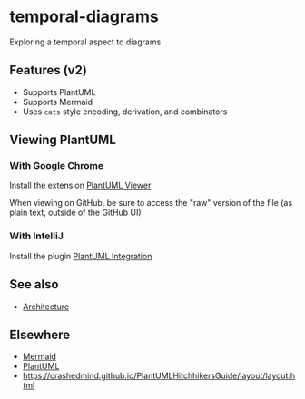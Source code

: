 # temporal-diagrams
Exploring a temporal aspect to diagrams

## Features (v2)

- Supports PlantUML
- Supports Mermaid
- Uses `cats` style encoding, derivation, and combinators

## Viewing PlantUML

### With Google Chrome

Install the extension [PlantUML Viewer](https://chrome.google.com/webstore/detail/plantuml-viewer/legbfeljfbjgfifnkmpoajgpgejojooj?hl=en)

When viewing on GitHub, be sure to access the "raw" version of the file (as plain text, outside of the GitHub UI)

### With IntelliJ

Install the plugin [PlantUML Integration](https://plugins.jetbrains.com/plugin/7017-plantuml-integration)

## See also

- [Architecture](/docs/architecture.md)

## Elsewhere

- [Mermaid](http://mermaid.js.org/)
- [PlantUML](https://plantuml.com/)
- https://crashedmind.github.io/PlantUMLHitchhikersGuide/layout/layout.html

